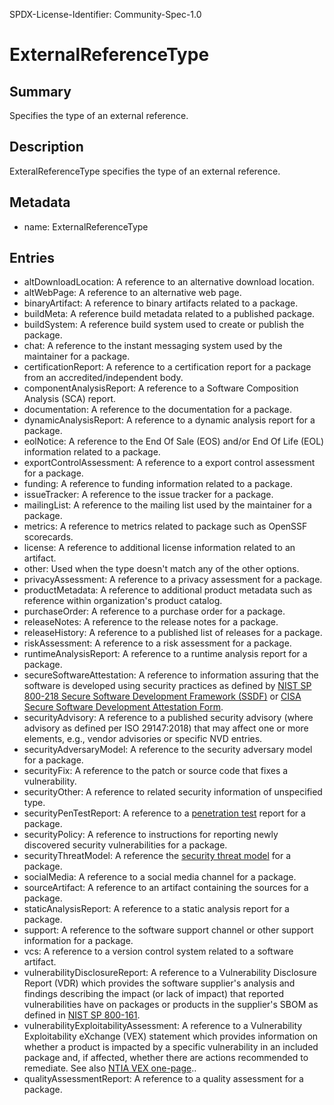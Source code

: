 SPDX-License-Identifier: Community-Spec-1.0

# ExternalReferenceType

## Summary

Specifies the type of an external reference.

## Description

ExteralReferenceType specifies the type of an external reference.

## Metadata

- name: ExternalReferenceType

## Entries

- altDownloadLocation: A reference to an alternative download location.
- altWebPage: A reference to an alternative web page.
- binaryArtifact: A reference to binary artifacts related to a package.
- buildMeta: A reference build metadata related to a published package.
- buildSystem: A reference build system used to create or publish the package.
- chat: A reference to the instant messaging system used by the maintainer for a package.
- certificationReport: A reference to a certification report for a package from an accredited/independent body.
- componentAnalysisReport: A reference to a Software Composition Analysis (SCA) report.
- documentation: A reference to the documentation for a package.
- dynamicAnalysisReport: A reference to a dynamic analysis report for a package.
- eolNotice: A reference to the End Of Sale (EOS) and/or End Of Life (EOL) information related to a package.
- exportControlAssessment: A reference to a export control assessment for a package.
- funding: A reference to funding information related to a package.
- issueTracker: A reference to the issue tracker for a package.
- mailingList: A reference to the mailing list used by the maintainer for a package.
- metrics: A reference to metrics related to package such as OpenSSF scorecards.
- license: A reference to additional license information related to an artifact.
- other: Used when the type doesn't match any of the other options.
- privacyAssessment: A reference to a privacy assessment for a package.
- productMetadata: A reference to additional product metadata such as reference within organization's product catalog.
- purchaseOrder: A reference to a purchase order for a package.
- releaseNotes: A reference to the release notes for a package.
- releaseHistory: A reference to a published list of releases for a package.
- riskAssessment: A reference to a risk assessment for a package.
- runtimeAnalysisReport: A reference to a runtime analysis report for a package.
- secureSoftwareAttestation: A reference to information assuring that the software is developed using security practices as defined by [NIST SP 800-218 Secure Software Development Framework (SSDF)](https://csrc.nist.gov/publications/detail/sp/800-218/final) or [CISA Secure Software Development Attestation Form](https://www.cisa.gov/sites/default/files/2023-04/secure-software-self-attestation_common-form_508.pdf).
- securityAdvisory: A reference to a published security advisory (where advisory as defined per ISO 29147:2018) that may affect one or more elements, e.g., vendor advisories or specific NVD entries.
- securityAdversaryModel: A reference to the security adversary model for a package.
- securityFix: A reference to the patch or source code that fixes a vulnerability.
- securityOther: A reference to related security information of unspecified type.
- securityPenTestReport: A reference to a [penetration test](https://en.wikipedia.org/wiki/Penetration_test) report for a package.
- securityPolicy: A reference to instructions for reporting newly discovered security vulnerabilities for a package.
- securityThreatModel: A reference the [security threat model](https://en.wikipedia.org/wiki/Threat_model) for a package.
- socialMedia: A reference to a social media channel for a package.
- sourceArtifact: A reference to an artifact containing the sources for a package.
- staticAnalysisReport: A reference to a static analysis report for a package.
- support: A reference to the software support channel or other support information for a package.
- vcs: A reference to a version control system related to a software artifact.
- vulnerabilityDisclosureReport: A reference to a Vulnerability Disclosure Report (VDR) which provides the software supplier's analysis and findings describing the impact (or lack of impact) that reported vulnerabilities have on packages or products in the supplier's SBOM as defined in [NIST SP 800-161](https://csrc.nist.gov/publications/detail/sp/800-161/rev-1/final).
- vulnerabilityExploitabilityAssessment: A reference to a Vulnerability Exploitability eXchange (VEX) statement which provides information on whether a product is impacted by a specific vulnerability in an included package and, if affected, whether there are actions recommended to remediate. See also [NTIA VEX one-page](https://ntia.gov/files/ntia/publications/vex_one-page_summary.pdf)..
- qualityAssessmentReport: A reference to a quality assessment for a package.
